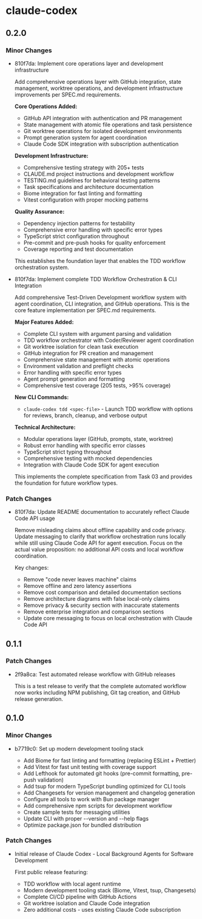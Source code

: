 # claude-codex

## 0.2.0

### Minor Changes

- 810f7da: Implement core operations layer and development infrastructure

  Add comprehensive operations layer with GitHub integration, state management, worktree operations, and development infrastructure improvements per SPEC.md requirements.

  **Core Operations Added:**

  - GitHub API integration with authentication and PR management
  - State management with atomic file operations and task persistence
  - Git worktree operations for isolated development environments
  - Prompt generation system for agent coordination
  - Claude Code SDK integration with subscription authentication

  **Development Infrastructure:**

  - Comprehensive testing strategy with 205+ tests
  - CLAUDE.md project instructions and development workflow
  - TESTING.md guidelines for behavioral testing patterns
  - Task specifications and architecture documentation
  - Biome integration for fast linting and formatting
  - Vitest configuration with proper mocking patterns

  **Quality Assurance:**

  - Dependency injection patterns for testability
  - Comprehensive error handling with specific error types
  - TypeScript strict configuration throughout
  - Pre-commit and pre-push hooks for quality enforcement
  - Coverage reporting and test documentation

  This establishes the foundation layer that enables the TDD workflow orchestration system.

- 810f7da: Implement complete TDD Workflow Orchestration & CLI Integration

  Add comprehensive Test-Driven Development workflow system with agent coordination, CLI integration, and GitHub operations. This is the core feature implementation per SPEC.md requirements.

  **Major Features Added:**

  - Complete CLI system with argument parsing and validation
  - TDD workflow orchestrator with Coder/Reviewer agent coordination
  - Git worktree isolation for clean task execution
  - GitHub integration for PR creation and management
  - Comprehensive state management with atomic operations
  - Environment validation and preflight checks
  - Error handling with specific error types
  - Agent prompt generation and formatting
  - Comprehensive test coverage (205 tests, >95% coverage)

  **New CLI Commands:**

  - `claude-codex tdd <spec-file>` - Launch TDD workflow with options for reviews, branch, cleanup, and verbose output

  **Technical Architecture:**

  - Modular operations layer (GitHub, prompts, state, worktree)
  - Robust error handling with specific error classes
  - TypeScript strict typing throughout
  - Comprehensive testing with mocked dependencies
  - Integration with Claude Code SDK for agent execution

  This implements the complete specification from Task 03 and provides the foundation for future workflow types.

### Patch Changes

- 810f7da: Update README documentation to accurately reflect Claude Code API usage

  Remove misleading claims about offline capability and code privacy. Update messaging to clarify that workflow orchestration runs locally while still using Claude Code API for agent execution. Focus on the actual value proposition: no additional API costs and local workflow coordination.

  Key changes:

  - Remove "code never leaves machine" claims
  - Remove offline and zero latency assertions
  - Remove cost comparison and detailed documentation sections
  - Remove architecture diagrams with false local-only claims
  - Remove privacy & security section with inaccurate statements
  - Remove enterprise integration and comparison sections
  - Update core messaging to focus on local orchestration with Claude Code API

## 0.1.1

### Patch Changes

- 2f9a8ca: Test automated release workflow with GitHub releases

  This is a test release to verify that the complete automated workflow now works including NPM publishing, Git tag creation, and GitHub release generation.

## 0.1.0

### Minor Changes

- b7719c0: Set up modern development tooling stack

  - Add Biome for fast linting and formatting (replacing ESLint + Prettier)
  - Add Vitest for fast unit testing with coverage support
  - Add Lefthook for automated git hooks (pre-commit formatting, pre-push validation)
  - Add tsup for modern TypeScript bundling optimized for CLI tools
  - Add Changesets for version management and changelog generation
  - Configure all tools to work with Bun package manager
  - Add comprehensive npm scripts for development workflow
  - Create sample tests for messaging utilities
  - Update CLI with proper --version and --help flags
  - Optimize package.json for bundled distribution

### Patch Changes

- Initial release of Claude Codex - Local Background Agents for Software Development

  First public release featuring:

  - TDD workflow with local agent runtime
  - Modern development tooling stack (Biome, Vitest, tsup, Changesets)
  - Complete CI/CD pipeline with GitHub Actions
  - Git worktree isolation and Claude Code integration
  - Zero additional costs - uses existing Claude Code subscription
